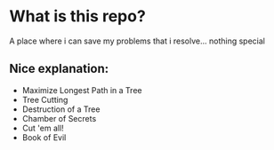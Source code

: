 # What is this repo?
A place where i can save my problems that i resolve... nothing special

## Nice explanation:

 * Maximize Longest Path in a Tree
 * Tree Cutting
 * Destruction of a Tree
 * Chamber of Secrets
 * Cut 'em all! 
 * Book of Evil

